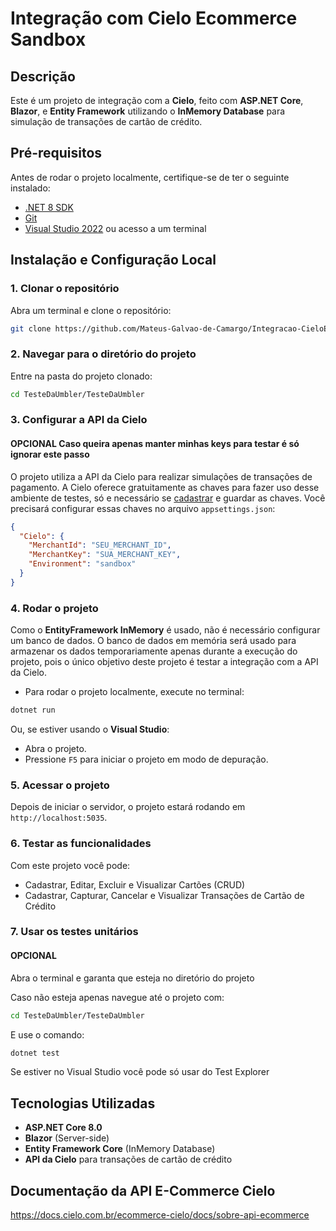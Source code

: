 

# Integração com Cielo Ecommerce Sandbox

## Descrição
Este é um projeto de integração com a **Cielo**, feito com **ASP.NET Core**, **Blazor**, e **Entity Framework** utilizando o **InMemory Database** para simulação de transações de cartão de crédito.

## Pré-requisitos

Antes de rodar o projeto localmente, certifique-se de ter o seguinte instalado:

- [.NET 8 SDK](https://dotnet.microsoft.com/en-us/download/dotnet/8.0)
- [Git](https://git-scm.com/)
- [Visual Studio 2022](https://visualstudio.microsoft.com/) ou acesso a um terminal

## Instalação e Configuração Local

### 1. Clonar o repositório

Abra um terminal e clone o repositório:

```bash
git clone https://github.com/Mateus-Galvao-de-Camargo/Integracao-CieloEcommerce-Sandbox.git
```

### 2. Navegar para o diretório do projeto

Entre na pasta do projeto clonado:

```bash
cd TesteDaUmbler/TesteDaUmbler
```

### 3. Configurar a API da Cielo
#### **OPCIONAL** Caso queira apenas manter minhas keys para testar é só ignorar este passo

O projeto utiliza a API da Cielo para realizar simulações de transações de pagamento. A Cielo oferece gratuitamente as chaves para fazer uso desse ambiente de testes, só e necessário se [cadastrar](https://cadastrosandbox.cieloecommerce.cielo.com.br/) e guardar as chaves. Você precisará configurar essas chaves no arquivo `appsettings.json`:

```json
{
  "Cielo": {
    "MerchantId": "SEU_MERCHANT_ID",
    "MerchantKey": "SUA_MERCHANT_KEY",
    "Environment": "sandbox"
  }
}
```

### 4. Rodar o projeto

Como o **EntityFramework InMemory** é usado, não é necessário configurar um banco de dados. O banco de dados em memória será usado para armazenar os dados temporariamente apenas durante a execução do projeto, pois o único objetivo deste projeto é testar a integração com a API da Cielo.

- Para rodar o projeto localmente, execute no terminal:

```bash
dotnet run
```

Ou, se estiver usando o **Visual Studio**:

- Abra o projeto.
- Pressione `F5` para iniciar o projeto em modo de depuração.

### 5. Acessar o projeto

Depois de iniciar o servidor, o projeto estará rodando em `http://localhost:5035`.

### 6. Testar as funcionalidades

Com este projeto você pode: 
- Cadastrar, Editar, Excluir e Visualizar Cartões (CRUD)
- Cadastrar, Capturar, Cancelar e Visualizar Transações de Cartão de Crédito

### 7. Usar os testes unitários
#### **OPCIONAL**

Abra o terminal e garanta que esteja no diretório do projeto

Caso não esteja apenas navegue até o projeto com: 
```bash
cd TesteDaUmbler/TesteDaUmbler
```
E use o comando:
```bash
dotnet test
```

Se estiver no Visual Studio você pode só usar do Test Explorer

## Tecnologias Utilizadas

- **ASP.NET Core 8.0**
- **Blazor** (Server-side)
- **Entity Framework Core** (InMemory Database)
- **API da Cielo** para transações de cartão de crédito

## Documentação da API E-Commerce Cielo
https://docs.cielo.com.br/ecommerce-cielo/docs/sobre-api-ecommerce
